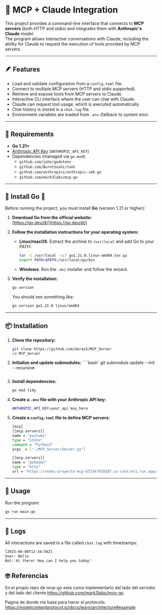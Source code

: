 # 🤖 MCP + Claude Integration

This project provides a command-line interface that connects to **MCP servers** (both HTTP and stdio) and integrates them with **Anthropic's Claude** model.  
The program allows interactive conversations with Claude, including the ability for Claude to request the execution of tools provided by MCP servers.

---

## 🪶 Features

- Load and validate configuration from a `config.toml` file.
- Connect to multiple MCP servers (HTTP and stdio supported).
- Retrieve and expose tools from MCP servers to Claude.
- Interactive CLI interface where the user can chat with Claude.
- Claude can request tool usage, which is executed automatically.
- Chat history is stored in a `chat.log` file.
- Environment variables are loaded from `.env` (fallback to system env).

---

## 🤨 Requirements

- **Go 1.21+**
- [Anthropic API Key](https://docs.anthropic.com/) (`ANTHROPIC_API_KEY`)
- Dependencies (managed via `go.mod`):
  - `github.com/joho/godotenv`
  - `github.com/BurntSushi/toml`
  - `github.com/anthropics/anthropic-sdk-go`
  - `github.com/mark3labs/mcp-go`

---

## 🙏 Install Go 🙏

Before running the project, you must install **Go** (version 1.21 or higher):

1. **Download Go from the official website:**  
   [https://go.dev/dl/](https://go.dev/dl/)

2. **Follow the installation instructions for your operating system:**

   - **Linux/macOS**: Extract the archive to `/usr/local` and add Go to your PATH:
     ```bash
     tar -C /usr/local -xzf go1.21.0.linux-amd64.tar.gz
     export PATH=$PATH:/usr/local/go/bin
     ```
   - **Windows**: Run the `.msi` installer and follow the wizard.

3. **Verify the installation:**
   ```bash
   go version
   ```
   You should see something like:
   ```bash
   go version go1.21.0 linux/amd64
   ```

---

## 📦 Installation

1. **Clone the repository:**

   ```bash
   git clone https://github.com/Gerax5/MCP_Server
   cd MCP_Server
   ```

2. **Initialize and update submodules:**
   ````bash`
   git submodule update --init --recursive

   ```

   ```

3. **Install dependencies:**

   ```bash
   go mod tidy
   ```

4. **Create a `.env` file with your Anthropic API key:**

   ```bash
   ANTHROPIC_API_KEY=your_api_key_here
   ```

5. **Create a `config.toml` file to define MCP servers:**

   ```bash
   [mcp]
   [[mcp.servers]]
   name = "youtube"
   type = "stdio"
   command = "Python3"
   args  = ["./MCP_Server/Server.py"]

   [[mcp.servers]]
   name = "pokemon"
   type = "http"
   url = "https://redes-proyecto-mcp-673347929287.us-central1.run.app/mcp"
   ```

---

## 🌵 Usage

Run the program:

```bash
go run main.go
```

---

## 📩 Logs

All interactions are saved in a file called `chat.log` with timestamps:

```bash
[2025-09-08T12:34:56Z]
User: Hello
Bot: Hi there! How can I help you today?
```

## 🤓 Referencias

En el propio repo de mcp-go esta como implementarlo del lado del servidor y del lado del cliente
https://github.com/mark3labs/mcp-go

Pagina de donde me base para hacer el protocolo:
https://modelcontextprotocol.io/docs/learn/architecture#example
